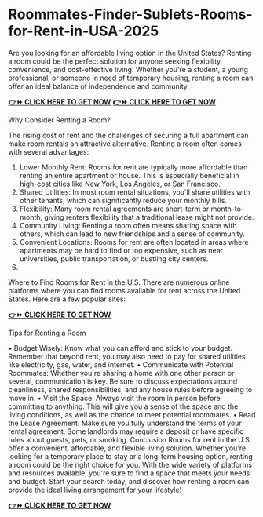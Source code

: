 # Roommates-Finder-Sublets-Rooms-for-Rent-in-USA-2025
Are you looking for an affordable living option in the United States? Renting a room could be the perfect solution for anyone seeking flexibility, convenience, and cost-effective living. Whether you're a student, a young professional, or someone in need of temporary housing, renting a room can offer an ideal balance of independence and community.

**[👉⏩ CLICK HERE TO GET NOW](https://sites.google.com/view/roomforrentinusa/)**
**[👉⏩ CLICK HERE TO GET NOW](https://sites.google.com/view/roomforrentinusa/)**


Why Consider Renting a Room?

The rising cost of rent and the challenges of securing a full apartment can make room rentals an attractive alternative. Renting a room often comes with several advantages:
1.	Lower Monthly Rent: Rooms for rent are typically more affordable than renting an entire apartment or house. This is especially beneficial in high-cost cities like New York, Los Angeles, or San Francisco.
2.	Shared Utilities: In most room rental situations, you'll share utilities with other tenants, which can significantly reduce your monthly bills.
3.	Flexibility: Many room rental agreements are short-term or month-to-month, giving renters flexibility that a traditional lease might not provide.
4.	Community Living: Renting a room often means sharing space with others, which can lead to new friendships and a sense of community.
5.	Convenient Locations: Rooms for rent are often located in areas where apartments may be hard to find or too expensive, such as near universities, public transportation, or bustling city centers.
6.	
Where to Find Rooms for Rent in the U.S.
There are numerous online platforms where you can find rooms available for rent across the United States. Here are a few popular sites:

**[👉⏩ CLICK HERE TO GET NOW](https://sites.google.com/view/roomforrentinusa/)** 

Tips for Renting a Room

•	Budget Wisely: Know what you can afford and stick to your budget. Remember that beyond rent, you may also need to pay for shared utilities like electricity, gas, water, and internet.
•	Communicate with Potential Roommates: Whether you're sharing a home with one other person or several, communication is key. Be sure to discuss expectations around cleanliness, shared responsibilities, and any house rules before agreeing to move in.
•	Visit the Space: Always visit the room in person before committing to anything. This will give you a sense of the space and the living conditions, as well as the chance to meet potential roommates.
•	Read the Lease Agreement: Make sure you fully understand the terms of your rental agreement. Some landlords may require a deposit or have specific rules about guests, pets, or smoking.
Conclusion
Rooms for rent in the U.S. offer a convenient, affordable, and flexible living solution. Whether you're looking for a temporary place to stay or a long-term housing option, renting a room could be the right choice for you. With the wide variety of platforms and resources available, you're sure to find a space that meets your needs and budget.
Start your search today, and discover how renting a room can provide the ideal living arrangement for your lifestyle!

**[👉⏩ CLICK HERE TO GET NOW](https://sites.google.com/view/roomforrentinusa/)**
